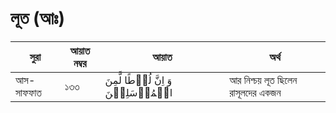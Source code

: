 # লূত (আঃ)
|সুরা|আয়াত নম্বর|আয়াত|অর্থ|
|---|---|---|---| 
|আস-সাফফাত|১৩৩|وَ اِنَّ لُوۡطًا لَّمِنَ الۡمُرۡسَلِیۡنَ|আর নিশ্চয় লূত ছিলেন রাসূলদের একজন|
